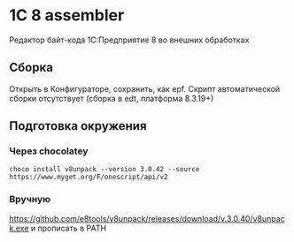 # 1C 8 assembler

Редактор байт-кода 1С:Предприятие 8 во внешних обработках

## Сборка

Открыть в Конфигураторе, сохранить, как epf. Скрипт автоматической сборки отсутствует (сборка в edt, платформа 8.3.19+)

## Подготовка окружения

### Через chocolatey

`choco install v8unpack --version 3.0.42 --source https://www.myget.org/F/onescript/api/v2`

### Вручную

https://github.com/e8tools/v8unpack/releases/download/v.3.0.40/v8unpack.exe и прописать в PATH

